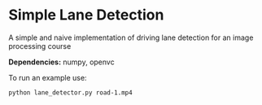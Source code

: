 # Simple Lane Detection

A simple and naive implementation of driving lane detection for an image processing course

**Dependencies:**
numpy, openvc

To run an example use:

`python lane_detector.py road-1.mp4`